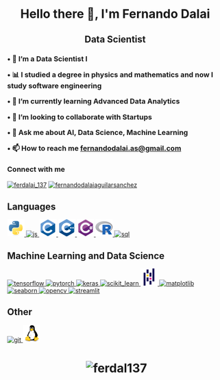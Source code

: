 <h1 align="center">Hello there 👋, I'm Fernando Dalai</h1>
<h2 align="center">Data Scientist</h2>

<h3>
 
• 🚀 I’m a **Data Scientist I**

• 📊 I studied a degree in **physics and mathematics** and now I study **software engineering**

• 📖 I’m currently learning **Advanced Data Analytics**

• 🤝 I’m looking to collaborate with **Startups**

• 💬 Ask me about **AI, Data Science, Machine Learning**

• 📫 How to reach me **fernandodalai.as@gmail.com**  </h3>

<h3 align="left">Connect with me</h3>
<p align="left">
<a href="https://twitter.com/ferdalai_137" target="blank"><img align="center" src="https://raw.githubusercontent.com/rahuldkjain/github-profile-readme-generator/master/src/images/icons/Social/twitter.svg" alt="ferdalai_137" height="30" width="40" /></a>
<a href="https://linkedin.com/in/fernandodalaiaguilarsanchez" target="blank"><img align="center" src="https://raw.githubusercontent.com/rahuldkjain/github-profile-readme-generator/master/src/images/icons/Social/linked-in-alt.svg" alt="fernandodalaiaguilarsanchez" height="30" width="40" /></a>
</p>


<h2 align="left">Languages</h2>
<p align="left">
  <a href="https://www.python.org" target="_blank" rel="noreferrer">
    <img src="https://raw.githubusercontent.com/devicons/devicon/master/icons/python/python-original.svg" alt="python" width="40" height="40"/>
  </a>
  <a href="https://www.javascript.com/" target="_blank" rel="noreferrer">
    <img src="https://upload.wikimedia.org/wikipedia/commons/thumb/6/6a/JavaScript-logo.png/800px-JavaScript-logo.png" alt="js" width="40" height="40"/>
  </a>
  <a href="https://www.cprogramming.com/" target="_blank" rel="noreferrer">
    <img src="https://raw.githubusercontent.com/devicons/devicon/master/icons/c/c-original.svg" alt="c" width="40" height="40"/>
  </a>
  <a href="https://www.w3schools.com/cpp/" target="_blank" rel="noreferrer">
    <img src="https://raw.githubusercontent.com/devicons/devicon/master/icons/cplusplus/cplusplus-original.svg" alt="cplusplus" width="40" height="40"/>
  </a>
  <a href="https://www.w3schools.com/cs/" target="_blank" rel="noreferrer">
    <img src="https://raw.githubusercontent.com/devicons/devicon/master/icons/csharp/csharp-original.svg" alt="csharp" width="40" height="40"/>
  </a>
  <a href="https://www.r-project.org/" target="_blank" rel="noreferrer">
    <img src="https://raw.githubusercontent.com/devicons/devicon/master/icons/r/r-original.svg" alt="r" width="40" height="40"/>
  </a>
  <a href="https://www.w3schools.com/sql/" target="_blank" rel="noreferrer">
    <img src="https://www.svgrepo.com/show/331760/sql-database-generic.svg" alt="sql" width="40" height="40"/>
  </a>
</p>



<h2 align="left">Machine Learning and Data Science</h2>
<p align="left">
 <a href="https://www.tensorflow.org" target="_blank" rel="noreferrer"> <img src="https://www.vectorlogo.zone/logos/tensorflow/tensorflow-icon.svg" alt="tensorflow" width="40" height="40"/> </a>
 <a href="https://pytorch.org/" target="_blank" rel="noreferrer"> <img src="https://www.vectorlogo.zone/logos/pytorch/pytorch-icon.svg" alt="pytorch" width="40" height="40"/> </a>
 <a href="https://keras.io/" target="_blank" rel="noreferrer"> <img src="https://keras.io/img/logo-small.png" alt="keras" width="100" height="40"/> </a>
 <a href="https://scikit-learn.org/" target="_blank" rel="noreferrer"> <img src="https://upload.wikimedia.org/wikipedia/commons/0/05/Scikit_learn_logo_small.svg" alt="scikit_learn" width="40" height="40"/> </a>
 <a href="https://pandas.pydata.org/" target="_blank" rel="noreferrer"> <img src="https://raw.githubusercontent.com/devicons/devicon/2ae2a900d2f041da66e950e4d48052658d850630/icons/pandas/pandas-original.svg" alt="pandas" width="40" height="40"/> </a>
 <a href="https://matplotlib.org/" target="_blank" rel="noreferrer"> <img src="https://matplotlib.org/_static/logo2.svg" alt="matplotlib" width="40" height="40"/> </a>
 <a href="https://seaborn.pydata.org/" target="_blank" rel="noreferrer"> <img src="https://seaborn.pydata.org/_images/logo-mark-lightbg.svg" alt="seaborn" width="40" height="40"/> </a>
 <a href="https://opencv.org/" target="_blank" rel="noreferrer"> <img src="https://www.vectorlogo.zone/logos/opencv/opencv-icon.svg" alt="opencv" width="40" height="40"/> </a>
 <a href="https://streamlit.io/" target="_blank" rel="noreferrer"> <img src="https://docs.streamlit.io/logo.svg" alt="streamlit" width="40" height="40"/> </a>


<h2 align="left">Other</h2>
<p align="left">
<a href="https://git-scm.com/" target="_blank" rel="noreferrer"> <img src="https://www.vectorlogo.zone/logos/git-scm/git-scm-icon.svg" alt="git" width="40" height="40"/> </a>
<a href="https://www.linux.org/" target="_blank" rel="noreferrer"> <img src="https://raw.githubusercontent.com/devicons/devicon/master/icons/linux/linux-original.svg" alt="linux" width="40" height="40"/> </a>

<h1 align="center"><p>&nbsp;<img align="center" src="https://github-readme-stats.vercel.app/api?username=ferdal137&show_icons=true&locale=en" alt="ferdal137" /></p></h1>


